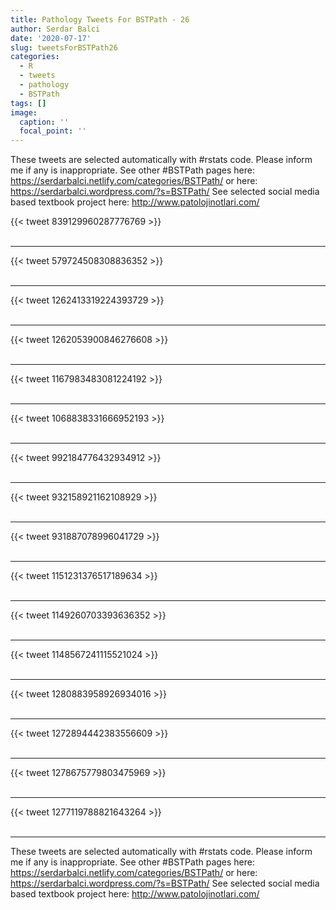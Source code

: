 ```yaml
---
title: Pathology Tweets For BSTPath - 26
author: Serdar Balci
date: '2020-07-17'
slug: tweetsForBSTPath26
categories:
  - R
  - tweets
  - pathology
  - BSTPath
tags: []
image:
  caption: ''
  focal_point: ''
---
```



These tweets are selected automatically with #rstats code. Please inform me if any is inappropriate.
See other #BSTPath pages here: https://serdarbalci.netlify.com/categories/BSTPath/  or here: https://serdarbalci.wordpress.com/?s=BSTPath/ 
See selected social media based textbook project here: http://www.patolojinotlari.com/

{{< tweet 839129960287776769 >}}
<br>
<br>
<hr>
{{< tweet 579724508308836352 >}}
<br>
<br>
<hr>
{{< tweet 1262413319224393729 >}}
<br>
<br>
<hr>
{{< tweet 1262053900846276608 >}}
<br>
<br>
<hr>
{{< tweet 1167983483081224192 >}}
<br>
<br>
<hr>
{{< tweet 1068838331666952193 >}}
<br>
<br>
<hr>
{{< tweet 992184776432934912 >}}
<br>
<br>
<hr>
{{< tweet 932158921162108929 >}}
<br>
<br>
<hr>
{{< tweet 931887078996041729 >}}
<br>
<br>
<hr>
{{< tweet 1151231376517189634 >}}
<br>
<br>
<hr>
{{< tweet 1149260703393636352 >}}
<br>
<br>
<hr>
{{< tweet 1148567241115521024 >}}
<br>
<br>
<hr>
{{< tweet 1280883958926934016 >}}
<br>
<br>
<hr>
{{< tweet 1272894442383556609 >}}
<br>
<br>
<hr>
{{< tweet 1278675779803475969 >}}
<br>
<br>
<hr>
{{< tweet 1277119788821643264 >}}
<br>
<br>
<hr>


These tweets are selected automatically with #rstats code. Please inform me if any is inappropriate.
See other #BSTPath pages here: https://serdarbalci.netlify.com/categories/BSTPath/  or here: https://serdarbalci.wordpress.com/?s=BSTPath/ 
See selected social media based textbook project here: http://www.patolojinotlari.com/
